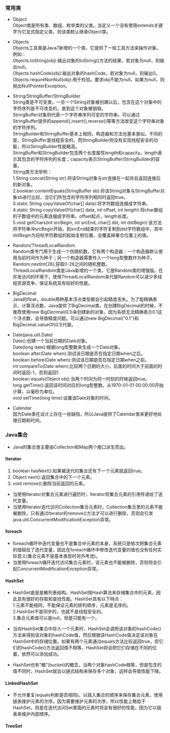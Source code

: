 ### 常用类
* Object  
Object类是所有类、数组、枚举类的父类。当定义一个没有使用extends关键字为它显式指定父类，则该类默认继承Object类。

* Objects  
Objects工具类是Java7新增的一个类，它提供了一些工具方法来操作对象。例如：  
Objects.toString(obj):输出对象的toString()方法的结果，若对象为null，则输出null。  
Objects.hashCode(obj):输出对象的hashCode，若对象为null，则输出0。 
Objects.requireNonNull(obj):用于检验。要求obj不能为null，如果为null，则抛出NullPointerException。

* String/StringBuffer/StringBuilder  
String类是不可变类，一旦一个String对象被创建以后，包含在这个对象中的字符序列是不可改变的，直到这个对象被销毁。  
StringBuffer对象则代表一个字符串序列可变的字符串。可以通过StringBuffer提供的append(),insert(),reverse()等等方法改变这个字符串对象的字符序列。  
StringBuilder和StringBuffer基本上相同，构造器和方法也基本类似。不同的是，StringBuffer是线程安全的，而StringBuilder则没有实现线程安全的功能，所以StringBuilder性能略高。  
StringBuffer和StringBuilder包含两个长度属性length和capacity。length表示其包含的字符序列的长度；capacity表示StringBuffer/StringBuilder的容量。  
String类方法举例：  
1.String concat(String str):将该String对象与str连接在一起并且返回连接后的新对象。  
2.boolean contentEquals(StringBuffer sb):将该String对象与StringBuffer对象sb进行比较，当它们所包含的字符序列相同时返回true。  
3.static String copyValueOf(char[] data):将字符数组连缀成字符串。
4.static String copyValueOf(char[] data, int offset, int length):将char数组的子数组中的元素连缀成字符串。offset起点，length长度。  
5.void getChars(int srcBegin, int srcEnd, char[] dst, int dstBegin):该方法将字符串冲srcBegin开始，到srcEnd结束的字符复制到dst字符数组中，其中dstBegin为目标字符数组的起始复制位置，会覆盖掉重合位置上的值。

* Random/ThreadLocalRandom  
Random类专门用于生成一个伪随机数，它有两个构造器：一个构造器默认使用当前时间作为种子；另一个构造器需要传入一个long型整数作为种子。Random.nextInt(26);获取0-26之间的随机整数。  
ThreadLocalRandom类是Java新增的一个类，它是Random类的增强版。在并发访问的环境下，使用ThreadLocalRandom来代替Random可以减少多线程资源竞争，保证系统具有较好的性能。

* BigDecimal  
Java的float，double两种基本浮点类型都会引起精度丢失。为了能精确表示、计算浮点数，Java提供了BigDecimal类。在创建BigDecimal的时候，不推荐使用new BigDecimal(0.1)来创建新的对象，因为系统无法精确表示0.1这个浮点数，会导致精度问题。可以通过new BigDecimal("0.1")和BigDecimal.valueOf(0.1)代替。

* Date(java.util.Date)  
Date():创建一个当前日期的Date对象。  
Date(long date):根据long型整数来生成一个Date对象。  
boolean after(Date when):测试该日期是否在指定日期when之后。  
boolean before(Date when):测试该日期是否在指定日期when之前。  
int compareTo(Date when):比较两个日期的大小，后面的时间大于前面的时间时返回-1，否则返回1.  
boolean equals(Object obj):当两个时间为同一时刻的时候返回true。  
long getTime():返回该时间对应的long型整数。从1970-01-01 00:00:00开始计算，以毫秒为单位。  
void setTime(long time):设置该Date对象的时间。

* Calendar  
因为Date类在设计上存在一些缺陷，所以Java提供了Calendar类来更好地处理日期和时间。

### Java集合
* Java的集合类主要由Collection和Map两个接口派生而出。

#### Iterator
1. boolean hasNext():如果被迭代的集合还有下一个元素就返回true。
2. Object next():返回集合中的下一个元素。
3. void remove():删除当前返回的元素。
* 当使用Iterator对集合元素进行遍历时，Iterator将集合元素的引用传递给了迭代变量。
* 当使用Iterator迭代访问Collection集合元素时，Collection集合里的元素不能被删除，只有通过Iterator的remove()方法才可以进行删除，否则会引发java.util.ConcurrentModificationException异常。

#### foreach
* foreach循环中迭代变量也不是集合中元素的本身，系统只是依次把集合元素的值赋给了迭代变量，因此在foreach循环中修改迭代变量的值也没有任何实际意义(集合元素不是基本类型时另外考虑)。
* 当使用foreach循环迭代访问集合元素时，该元素也不能被删除，否则将会引起ConcurrentModificationException异常。

#### HashSet
* HashSet底层是散列表结构。HashSet按Hash算法来存储集合中的元素，因此具有很好的存取和查找性能。HashSet具有以下特点：  
1.元素不能相同，不能保证元素的排列顺序，元素是无序的。  
2.HashSet不是同步的，也就不是线程安全的。  
3.集合元素值可以是null，但是只能有一个。

* 当向HashSet集合中存入一个元素时，HashSet会调用该对象的hashCode()方法来得到该对象的hashCode值，然后根据该HashCode值决定该对象在HashSet中的存储位置。如果有两个元素通过equals方法比较返回true，但它们的hashCode()方法返回值不相等，HashSet将会把它们存储在不同的位置，依然可以添加成功。

* HashSet也有“桶”(bucket)的概念，当两个对象hashCode相等，但是包含的值不同时，HashSet就会以链式结构来保存多个对象，这样会导致性能下降。

#### LinkedHashSet
* 不允许重复(equals判断是否相同)。以插入集合的顺序来保存集合元素，使用链表维护元素的次序。因为需要维护元素的次序，所以性能上略低于HashSet，但是在迭代访问Set里面的元素时将会有很好的性能，因为它以链表来维护内部顺序。

#### TreeSet
